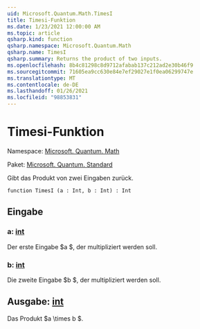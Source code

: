 ```yaml
---
uid: Microsoft.Quantum.Math.TimesI
title: Timesi-Funktion
ms.date: 1/23/2021 12:00:00 AM
ms.topic: article
qsharp.kind: function
qsharp.namespace: Microsoft.Quantum.Math
qsharp.name: TimesI
qsharp.summary: Returns the product of two inputs.
ms.openlocfilehash: 8b4c81298c8d9712afabab137c212ad2e30b46f9
ms.sourcegitcommit: 71605ea9cc630e84e7ef29027e1f0ea06299747e
ms.translationtype: MT
ms.contentlocale: de-DE
ms.lasthandoff: 01/26/2021
ms.locfileid: "98853831"
---
```

# <a name="timesi-function"></a>Timesi-Funktion

Namespace: [Microsoft. Quantum. Math](xref:Microsoft.Quantum.Math)

Paket: [Microsoft. Quantum. Standard](https://nuget.org/packages/Microsoft.Quantum.Standard)


Gibt das Produkt von zwei Eingaben zurück.

```qsharp
function TimesI (a : Int, b : Int) : Int
```


## <a name="input"></a>Eingabe

### <a name="a--int"></a>a: [int](xref:microsoft.quantum.lang-ref.int)

Der erste Eingabe $a $, der multipliziert werden soll.


### <a name="b--int"></a>b: [int](xref:microsoft.quantum.lang-ref.int)

Die zweite Eingabe $b $, der multipliziert werden soll.



## <a name="output--int"></a>Ausgabe: [int](xref:microsoft.quantum.lang-ref.int)

Das Produkt $a \times b $.